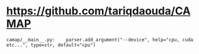 # https://github.com/tariqdaouda/CAMAP

```console
camap/__main__.py:    parser.add_argument("--device", help="cpu, cuda etc...", type=str, default="cpu")

```
